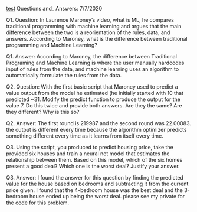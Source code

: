 [test]( https://acejv21.github.io/Ace_Code/)
Questions and_ Answers: 7/7/2020
 
 Q1. Question: In Laurence Maroney’s video, what is ML, he compares traditional
 programming with machine learning and argues that the main difference
 between the two is a reorientation of the rules, data, and answers. According
 to Maroney, what is the difference between traditional programming and
 Machine Learning?
 
 Q1. Answer: According to Maroney, the difference between Traditional Programing and Machine Learning is
 where the user manually hardcodes input of rules from the data, and machine learning uses an algorithm to automatically formulate the rules from the data.
 
 Q2. Question: With the first basic script that Maroney used to predict a value output from
 the model he estimated (he initially started with 10 that predicted ~31.
 Modify the predict function to produce the output for the value 7. Do this
 twice and provide both answers. Are they the same? Are they different?
 Why is this so?
 
Q2. Answer: The first round is 219987 and the second round was 22.00083.  the output is different every time because the algorithm optimizer predicts something different every time as it learns from itself every time.  

Q3. Using the script, you produced to predict housing price, take the provided six
houses and train a neural net model that estimates the relationship between
them. Based on this model, which of the six homes present a good deal?
Which one is the worst deal? Justify your answer.

Q3. Answer: I found the answer for this question by finding the predicted value for the house based on bedrooms and subtracting it from the current price given. I found that the 4-bedroom house was the best deal and the 3-bedroom house ended up being the worst deal. please see my private for the code for this problem.

